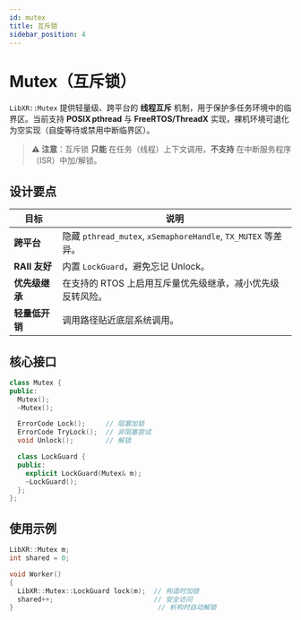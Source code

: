 ```yaml
---
id: mutex
title: 互斥锁
sidebar_position: 4
---
```


# Mutex（互斥锁）

`LibXR::Mutex` 提供轻量级、跨平台的 **线程互斥** 机制，用于保护多任务环境中的临界区。当前支持 **POSIX pthread** 与 **FreeRTOS/ThreadX** 实现，裸机环境可退化为空实现（自旋等待或禁用中断临界区）。

> **⚠️ 注意**：互斥锁 **只能** 在任务（线程）上下文调用，**不支持** 在中断服务程序（ISR）中加/解锁。

## 设计要点

| 目标 | 说明 |
| ---- | ---- |
| **跨平台** | 隐藏 `pthread_mutex`, `xSemaphoreHandle`, `TX_MUTEX` 等差异。|
| **RAII 友好** | 内置 `LockGuard`，避免忘记 Unlock。|
| **优先级继承** | 在支持的 RTOS 上启用互斥量优先级继承，减小优先级反转风险。|
| **轻量低开销** | 调用路径贴近底层系统调用。|

## 核心接口

```cpp
class Mutex {
public:
  Mutex();
  ~Mutex();

  ErrorCode Lock();     // 阻塞加锁
  ErrorCode TryLock();  // 非阻塞尝试
  void Unlock();        // 解锁

  class LockGuard {
  public:
    explicit LockGuard(Mutex& m);
    ~LockGuard();
  };
};
```

## 使用示例

```cpp
LibXR::Mutex m;
int shared = 0;

void Worker()
{
  LibXR::Mutex::LockGuard lock(m);  // 构造时加锁
  shared++;                         // 安全访问
}                                    // 析构时自动解锁
```
